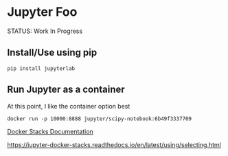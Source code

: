 # Jupyter Foo
STATUS:  Work In Progress

## Install/Use using pip
```
pip install jupyterlab
```

## Run Jupyter as a container
At this point, I like the container option best
```
docker run -p 10000:8888 jupyter/scipy-notebook:6b49f3337709
```

[Docker Stacks Documentation](https://jupyter-docker-stacks.readthedocs.io/en/latest/)  

https://jupyter-docker-stacks.readthedocs.io/en/latest/using/selecting.html
